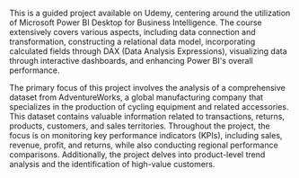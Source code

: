This is a guided project available on Udemy, centering around the utilization of Microsoft Power BI Desktop for Business Intelligence. The course extensively covers various aspects, including data connection and transformation, constructing a relational data model, incorporating calculated fields through DAX (Data Analysis Expressions), visualizing data through interactive dashboards, and enhancing Power BI's overall performance.

The primary focus of this project involves the analysis of a comprehensive dataset from AdventureWorks, a global manufacturing company that specializes in the production of cycling equipment and related accessories. This dataset contains valuable information related to transactions, returns, products, customers, and sales territories. Throughout the project, the focus is on monitoring key performance indicators (KPIs), including sales, revenue, profit, and returns, while also conducting regional performance comparisons. Additionally, the project delves into product-level trend analysis and the identification of high-value customers. 

